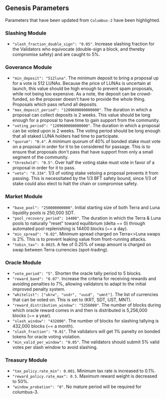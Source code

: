 ## Genesis Parameters

Parameters that have been updated from `Columbus-2` have been highlighted.

### Slashing Module

- `"slash_fraction_double_sign": "0.05"`. Increase slashing fraction for the Validators who equivocate (double-sign a block, and thereby compromise safety) and are caught to 5%.

### Goverance Module

- `"min_deposit": "512luna"`. The minimum deposit to bring a proposal up for a vote is 512 LUNAs. Because the price of LUNAs is uncertain at launch, this value should be high enough to prevent spam proposals, while not being too expensive. As a note, the deposit can be crowd-funded, so the proposer doesn't have to provide the whole thing. Proposals which pass refund all deposits.
- `"max_deposit_period": "1209600000000000"`. The duration in which a proposal can collect deposits is 2 weeks. This value should be long enough for a proposal to have time to gain support from the community.
- `"voting_period": "1209600000000000"`. The duration in which a proposal can be voted upon is 2 weeks. The voting period should be long enough that all staked LUNA holders had time to participate.
- `"quorum": "0.4"`. A minimum quorum of 40% of bonded stake must vote on a proposal in order for it to be considered for passage. This is to ensure that proposals don't pass that have support from only a small segment of the community.
- `"threshold": "0.5"`. Over half the voting stake must vote in favor of a proposal in order for it to pass.
- `"veto": "0.334"`. 1/3 of voting stake vetoing a proposal prevents it from passing. This is necessitated by the 1/3 BFT safety bound, since 1/3 of stake could also elect to halt the chain or compromise safety.

### Market Module

- `"base_pool": "250000000000"`. Initial starting size of both Terra and Luna liquidity pools is 250,000 SDT.
- `"pool_recovery_period": 14400"`. The duration in which the Terra & Luna pools to naturally "reset" toward equilibrium (delta \~= 0) through automated pool replenishing is 14400 blocks (\~= a day).
- `"min_spread": "0.02"`. Minimum spread charged on Terra<>Luna swaps is 2%. This is to prevent leaking value from front-running attacks.
- `"tobin_tax": 0.0025`. A fee of 0.25% of swap amount is charged on swap between Terra currencies (spot-trading).

### Oracle Module

- `"vote_period": "5"`. Shorten the oracle tally period to 5 blocks.
- `"reward_band": "0.07"`. Increase the criteria for receiving rewards and avoiding penalties to 7%, allowing validators to adapt to the initial improved penalty system.
- `"whitelist": ["ukrw", "usdr", "uusd", "umnt"]`. The list of currencies that can be voted on. This is set to (KRT, SDT, UST, MNT).
- `"reward_distribution_window": "5256000"`. The number of blocks during which oracle reward comes in and then is distributed is 5,256,000 blocks (\~= a year).
- `"slash_window": "432000"`. The number of blocks for slashing tallying is 432,000 blocks (\~= a month). 
- `"slash_fraction": "0.01"`. The validators will get 1% panelty on bonded tokens for oracle voting violation.
- `"min_valid_per_window": "0.05"`. The validators should submit 5% valid votes per slash window to avoid slashing.


### Treasury Module

- `"tax_policy.rate_min": 0.001`. Minimum tax rate is increased to 0.1%.
- `"reward_policy.rate_max": 0.5`. Maximum reward weight is decreased to 50%.
- `"window_probation": "0"`. No mature period will be required for columbus-3.
